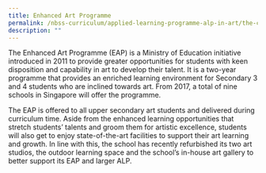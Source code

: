 ```yaml
---
title: Enhanced Art Programme
permalink: /nbss-curriculum/applied-learning-programme-alp-in-art/the-curriculum/enhanced-art-programme
description: ""
---
```

<p>The Enhanced Art Programme (EAP) is a Ministry of Education initiative introduced in 2011 to provide greater opportunities for students with keen disposition and capability in art to develop their talent. It is a two-year programme that provides an enriched learning environment for Secondary 3 and 4 students who are inclined towards art. From 2017, a total of nine schools in Singapore will offer the programme.</p>
<p>The EAP is offered to all upper secondary art students and delivered during curriculum time. Aside from the enhanced learning opportunities that stretch students&rsquo; talents and groom them for artistic excellence, students will also get to enjoy state-of-the-art facilities to support their art learning and growth. In line with this, the school has recently refurbished its two art studios, the outdoor learning space and the school&rsquo;s in-house art gallery to better support its EAP and larger ALP.&nbsp;</p>